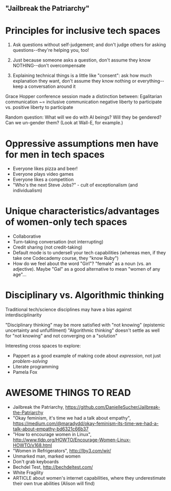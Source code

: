 
"Jailbreak the Patriarchy"
--------------------------

Principles for inclusive tech spaces
====================================

1. Ask questions without self-judgement; and don't judge others for asking questions--they're helping you, too!

2. Just because someone asks a question, don't assume they know NOTHING--don't overcompensate

3. Explaining technical things is a little like "consent": ask how much explanation they want, don't assume they know nothing or everything--keep a conversation around it

Grace Hopper conference session made a distinction between:
Egalitarian communication ~= inclusive communication
negative liberty to participate vs. positive liberty to participate

Random question:
What will we do with AI beings?  Will they be gendered?  Can we un-gender them?  (Look at Wall-E, for example.)


Oppressive assumptions men have for men in tech spaces
======================================================
* Everyone likes pizza and beer!
* Everyone plays video games
* Everyone likes a competition
* "Who's the next Steve Jobs?" - cult of exceptionalism (and individualism)


Unique characteristics/advantages of women-only tech spaces
===========================================================
* Collaborative
* Turn-taking conversation (not interrupting)
* Credit sharing (not credit-taking)
* Default mode is to undersell your tech capabilities (whereas men, if they take one Codecademy course, they "know Ruby")
* How do we feel about the word "Girl"? "female" as a noun (vs. an adjective).  Maybe "Gal" as a good alternative to mean "women of any age"...


Disciplinary vs. Algorithmic thinking
=====================================
Traditional tech/science disciplines may have a bias against interdisciplinarity

"Disciplinary thinking" may be more satisfied with "not knowing" (epistemic uncertainty and unfulfilment)
"Algorithmic thinking" doesn't settle as well for "not knowing" and not converging on a "solution"

Interesting cross spaces to explore:
* Pappert as a good example of making code about *expression*, not just *problem-solving*
* Literate programming
* Pamela Fox



AWESOME THINGS TO READ
======================
* Jailbreak the Patriarchy, https://github.com/DanielleSucher/Jailbreak-the-Patriarchy
* "Okay feminism, it's time we had a talk about empathy", https://medium.com/@maradydd/okay-feminism-its-time-we-had-a-talk-about-empathy-bd6321c66b37
* "How to encourage women in Linux", http://www.tldp.org/HOWTO/Encourage-Women-Linux-HOWTO/x168.html
* "Women in Refrigerators", http://lby3.com/wir/
* Unmarked man, marked women
* Don't grab keyboards
* Bechdel Test, http://bechdeltest.com/
* White Fragility
* ARTICLE about women's internet capabilities, where they underestimate their own true abilities (Alison will find)
